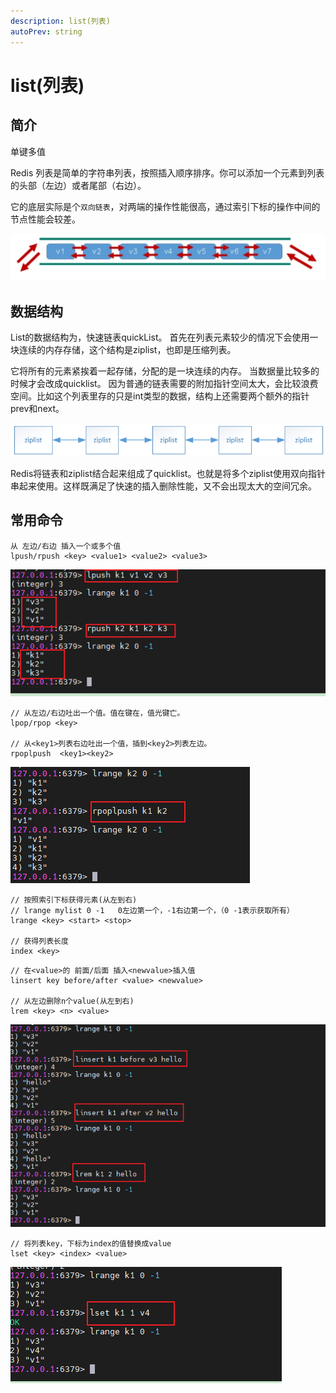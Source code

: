 ```yaml
---
description: list(列表)
autoPrev: string
---
```


# list(列表)

## 简介
单键多值

Redis 列表是简单的字符串列表，按照插入顺序排序。你可以添加一个元素到列表的头部（左边）或者尾部（右边）。

它的底层实际是个`双向链表`，对两端的操作性能很高，通过索引下标的操作中间的节点性能会较差。

![20210526143014](/blogImg/20210526143014.png)

## 数据结构
List的数据结构为，快速链表quickList。
首先在列表元素较少的情况下会使用一块连续的内存存储，这个结构是ziplist，也即是压缩列表。

它将所有的元素紧挨着一起存储，分配的是一块连续的内存。
当数据量比较多的时候才会改成quicklist。
因为普通的链表需要的附加指针空间太大，会比较浪费空间。比如这个列表里存的只是int类型的数据，结构上还需要两个额外的指针prev和next。

![图片2](/blogImg/图片2.png)

Redis将链表和ziplist结合起来组成了quicklist。也就是将多个ziplist使用双向指针串起来使用。这样既满足了快速的插入删除性能，又不会出现太大的空间冗余。

## 常用命令
```redis
从 左边/右边 插入一个或多个值
lpush/rpush <key> <value1> <value2> <value3>
```
![20210526143530.png](/blogImg/20210526143530.png)

```redis
// 从左边/右边吐出一个值。值在键在，值光键亡。
lpop/rpop <key>     
    
// 从<key1>列表右边吐出一个值，插到<key2>列表左边。
rpoplpush  <key1><key2> 
```
![20210526144109.png](/blogImg/20210526144109.png)

```redis
// 按照索引下标获得元素(从左到右)
// lrange mylist 0 -1   0左边第一个，-1右边第一个，（0 -1表示获取所有）
lrange <key> <start> <stop>
    
// 获得列表长度
index <key>    
```
```redis
// 在<value>的 前面/后面 插入<newvalue>插入值
linsert key before/after <value> <newvalue>
    
// 从左边删除n个value(从左到右)
lrem <key> <n> <value>
```
![20210526145446.png](/blogImg/20210526145446.png)

```redis
// 将列表key，下标为index的值替换成value
lset <key> <index> <value>
```
![20210526145728.png](/blogImg/20210526145728.png)